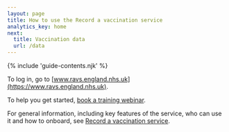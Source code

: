 ```yaml
---
layout: page
title: How to use the Record a vaccination service
analytics_key: home
next:
  title: Vaccination data
  url: /data
---
```


{% include 'guide-contents.njk' %}


To log in, go to [www.ravs.england.nhs.uk](https://www.ravs.england.nhs.uk).

To help you get started, [book a training webinar](https://outlook.office365.com/book/agemAppsTrainingRAVSTrainingRAVS@nhs.onmicrosoft.com/).

For general information, including key features of the service, who can use it and how to onboard, see [Record a vaccination service](https://digital.nhs.uk/services/vaccinations-point-of-care/record-a-vaccination-service).



